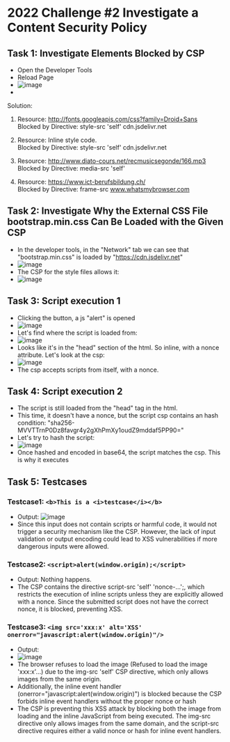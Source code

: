 # 2022 Challenge #2 Investigate a Content Security Policy
## Task 1: Investigate Elements Blocked by CSP
- Open the Developer Tools
- Reload Page
- ![image](https://github.com/user-attachments/assets/de6445ca-a5f4-4105-b6e5-3dd470e16f75)
- 
Solution:

1. Resource: http://fonts.googleapis.com/css?family=Droid+Sans<br/>
Blocked by Directive: style-src 'self' cdn.jsdelivr.net

2. Resource: Inline style code.<br/>
Blocked by Directive: style-src 'self' cdn.jsdelivr.net

3. Resource: http://www.diato-cours.net/recmusicsegonde/166.mp3<br/>
Blocked by Directive: media-src 'self'

4. Resource: https://www.ict-berufsbildung.ch/<br/>
Blocked by Directive: frame-src www.whatsmybrowser.com

## Task 2: Investigate Why the External CSS File bootstrap.min.css Can Be Loaded with the Given CSP

- In the developer tools, in the "Network" tab we can see that "bootstrap.min.css" is loaded by "https://cdn.jsdelivr.net"
- ![image](https://github.com/user-attachments/assets/ba891568-0f4e-4ecd-94be-1eb6fd144e71)
- The CSP for the style files allows it:
- ![image](https://github.com/user-attachments/assets/13fc462a-51fb-48a4-a175-239cfc40af11)

## Task 3: Script execution 1

- Clicking the button, a js "alert" is opened
- ![image](https://github.com/user-attachments/assets/b4fd922d-2573-49d5-bee1-abd09ded77b1)
- Let's find where the script is loaded from:
- ![image](https://github.com/user-attachments/assets/ea87d17d-4298-40f0-9d13-93c7f128e6b3)
- Looks like it's in the "head" section of the html. So inline, with a nonce attribute. Let's look at the csp:
- ![image](https://github.com/user-attachments/assets/9974a5b9-51a6-4043-acc0-0e60370fc817)
- The csp accepts scripts from itself, with a nonce.

## Task 4: Script execution 2
- The script is still loaded from the "head" tag in the html.
- This time, it doesn't have a nonce, but the script csp contains an hash condition: "sha256-MVVTTrnP0Dz8favgr4y2gXhPmXy1oudZ9mddaf5PP90="
- Let's try to hash the script:
- ![image](https://github.com/user-attachments/assets/fc13aae2-4af9-41b3-8981-0e3f82450dbc)
- Once hashed and encoded in base64, the script matches the csp. This is why it executes

## Task 5: Testcases
### Testcase1: `<b>This is a <i>testcase</i></b>`
- Output:
![image](https://github.com/user-attachments/assets/3b733853-996f-4fed-9a5f-f7d0078f87f8)
- Since this input does not contain scripts or harmful code, it would not trigger a security mechanism like the CSP. However, the lack of input validation or output encoding could lead to XSS vulnerabilities if more dangerous inputs were allowed.

### Testcase2: `<script>alert(window.origin);</script>`
- Output: Nothing happens.
- The CSP contains the directive script-src 'self' 'nonce-...';, which restricts the execution of inline scripts unless they are explicitly allowed with a nonce. Since the submitted script does not have the correct nonce, it is blocked, preventing XSS.

### Testcase3: `<img src='xxx:x' alt='XSS' onerror="javascript:alert(window.origin)"/>`
- Output:
- ![image](https://github.com/user-attachments/assets/09eea41e-2222-4047-87d5-dd0e64d28a7c)
- The browser refuses to load the image (Refused to load the image 'xxx:x'...) due to the img-src 'self' CSP directive, which only allows images from the same origin.
- Additionally, the inline event handler (onerror="javascript:alert(window.origin)") is blocked because the CSP forbids inline event handlers without the proper nonce or hash
- The CSP is preventing this XSS attack by blocking both the image from loading and the inline JavaScript from being executed. The img-src directive only allows images from the same domain, and the script-src directive requires either a valid nonce or hash for inline event handlers.



  





